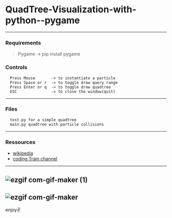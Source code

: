 # QuadTree-Visualization-with-python--pygame


--- 
### Requirements
>Pygame -> pip install pygame

### Controls
      Press Mouse       -> to instantiate a particle
      Press Space or r  -> to toggle draw query range
      Press Enter or q  -> to toggle draw quadtree
      ESC               -> to close the window(quit) 
---
### Files
      test.py for a simple quadtree
      main.py quadtree with particle collisions
---
### Ressources
- [wikipedia](https://en.wikipedia.org/wiki/Quadtree)
- [coding Train channel](https://www.youtube.com/channel/UCvjgXvBlbQiydffZU7m1_aw)
---
![ezgif com-gif-maker (1)](https://user-images.githubusercontent.com/48150537/128624779-87958fdc-9758-4fc1-9d10-73587c5e603b.gif)
---
![ezgif com-gif-maker](https://user-images.githubusercontent.com/48150537/128624294-0841615c-e72e-476c-b810-e012da5f4512.gif)
---

enjoy✌️

